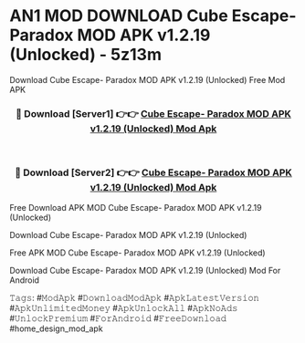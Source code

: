 # AN1 MOD DOWNLOAD Cube Escape- Paradox MOD APK v1.2.19 (Unlocked) - 5z13m
Download Cube Escape- Paradox MOD APK v1.2.19 (Unlocked) Free Mod APK

<div align="center">
<h3>🔴 Download [Server1] 👉👉 <a href="https://apk-comot.site?title=Cube_Escape-_Paradox_MOD_APK_v1.2.19_(Unlocked)">Cube Escape- Paradox MOD APK v1.2.19 (Unlocked) Mod Apk</a></h3><br>

<h3>🔴 Download [Server2] 👉👉 <a href="https://apk-comot.site?title=Cube_Escape-_Paradox_MOD_APK_v1.2.19_(Unlocked)">Cube Escape- Paradox MOD APK v1.2.19 (Unlocked) Mod Apk</a></h3>
</div>


Free Download APK MOD Cube Escape- Paradox MOD APK v1.2.19 (Unlocked)

Download Cube Escape- Paradox MOD APK v1.2.19 (Unlocked) 

Free APK MOD Cube Escape- Paradox MOD APK v1.2.19 (Unlocked) 

Download Cube Escape- Paradox MOD APK v1.2.19 (Unlocked) Mod For Android

𝚃𝚊𝚐𝚜: #𝙼𝚘𝚍𝙰𝚙𝚔 #𝙳𝚘𝚠𝚗𝚕𝚘𝚊𝚍𝙼𝚘𝚍𝙰𝚙𝚔 #𝙰𝚙𝚔𝙻𝚊𝚝𝚎𝚜𝚝𝚅𝚎𝚛𝚜𝚒𝚘𝚗 #𝙰𝚙𝚔𝚄𝚗𝚕𝚒𝚖𝚒𝚝𝚎𝚍𝙼𝚘𝚗𝚎𝚢 #𝙰𝚙𝚔𝚄𝚗𝚕𝚘𝚌𝚔𝙰𝚕𝚕 #𝙰𝚙𝚔𝙽𝚘𝙰𝚍𝚜 #𝚄𝚗𝚕𝚘𝚌𝚔𝙿𝚛𝚎𝚖𝚒𝚞𝚖 #𝙵𝚘𝚛𝙰𝚗𝚍𝚛𝚘𝚒𝚍 #𝙵𝚛𝚎𝚎𝙳𝚘𝚠𝚗𝚕𝚘𝚊𝚍 #home_design_mod_apk